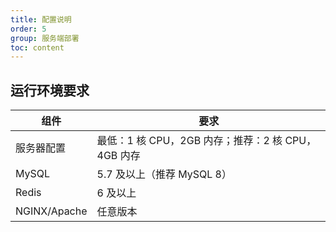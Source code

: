 ```yaml
---
title: 配置说明
order: 5
group: 服务端部署
toc: content
---
```

## 运行环境要求

| 组件         | 要求                                               |
| ------------ | -------------------------------------------------- |
| 服务器配置   | 最低：1 核 CPU，2GB 内存；推荐：2 核 CPU，4GB 内存 |
| MySQL        | 5.7 及以上（推荐 MySQL 8）                         |
| Redis        | 6 及以上                                           |
| NGINX/Apache | 任意版本                                           |
